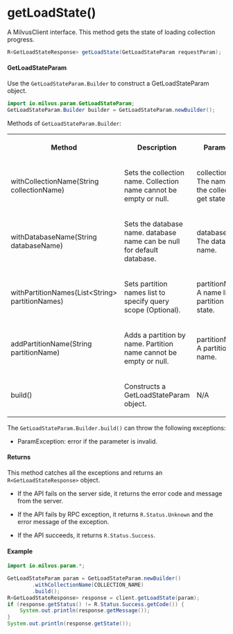 # getLoadState()

A MilvusClient interface. This method gets the state of loading collection progress.

```java
R<GetLoadStateResponse> getLoadState(GetLoadStateParam requestParam);
```

#### GetLoadStateParam

Use the `GetLoadStateParam.Builder` to construct a GetLoadStateParam object.

```java
import io.milvus.param.GetLoadStateParam;
GetLoadStateParam.Builder builder = GetLoadStateParam.newBuilder();
```

Methods of `GetLoadStateParam.Builder`:

<table>
    <tr>
        <th><p>Method</p></th>
        <th><p>Description</p></th>
        <th><p>Parameters</p></th>
    </tr>
    <tr>
        <td><p>withCollectionName(String collectionName)</p></td>
        <td><p>Sets the collection name. Collection name cannot be empty or null.</p></td>
        <td><p>collectionName: The name of the collection to get state.</p></td>
    </tr>
    <tr>
        <td><p>withDatabaseName(String databaseName)</p></td>
        <td><p>Sets the database name. database name can be null for default database.</p></td>
        <td><p>databaseName: The database name.</p></td>
    </tr>
    <tr>
        <td><p>withPartitionNames(List&lt;String> partitionNames)</p></td>
        <td><p>Sets partition names list to specify query scope (Optional).</p></td>
        <td><p>partitionNames: <br/>A name list of partition to get state.</p></td>
    </tr>
    <tr>
        <td><p>addPartitionName(String partitionName)</p></td>
        <td><p>Adds a partition by name. Partition name cannot be empty or null.</p></td>
        <td><p>partitionName: A partition name.</p></td>
    </tr>
    <tr>
        <td><p>build()</p></td>
        <td><p>Constructs a GetLoadStateParam object.</p></td>
        <td><p>N/A</p></td>
    </tr>
</table>

The `GetLoadStateParam.Builder.build()` can throw the following exceptions:

- ParamException: error if the parameter is invalid.

#### Returns

This method catches all the exceptions and returns an `R<GetLoadStateResponse>` object.

- If the API fails on the server side, it returns the error code and message from the server.

- If the API fails by RPC exception, it returns `R.Status.Unknown` and the error message of the exception.

- If the API succeeds, it returns `R.Status.Success`.

#### Example

```java
import io.milvus.param.*;

GetLoadStateParam param = GetLoadStateParam.newBuilder()
        .withCollectionName(COLLECTION_NAME)
        .build();
R<GetLoadStateResponse> response = client.getLoadState(param);
if (response.getStatus() != R.Status.Success.getCode()) {
    System.out.println(response.getMessage());
}
System.out.println(response.getState());
```

